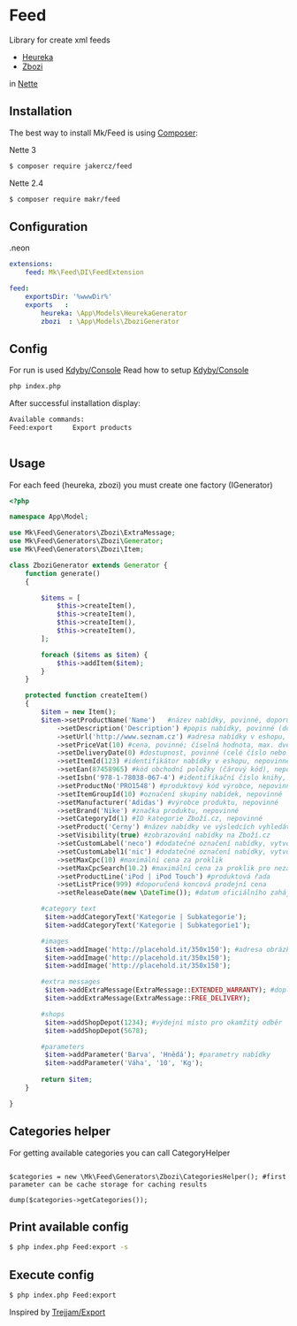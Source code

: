 Feed
======

Library for create xml feeds
- [Heureka](http://www.heureka.cz/)
- [Zbozi](http://www.zbozi.cz/)

in [Nette](http://nette.org)

Installation
------------

The best way to install Mk/Feed is using  [Composer](http://getcomposer.org/):

Nette 3
```sh
$ composer require jakercz/feed
```
Nette 2.4
```sh
$ composer require makr/feed
```

Configuration
-------------

.neon
```yml
extensions:
	feed: Mk\Feed\DI\FeedExtension

feed:
	exportsDir: '%wwwDir%'
    exports   : 
        heureka: \App\Models\HeurekaGenerator
        zbozi  : \App\Models\ZboziGenerator
```
Config
------

For run is used [Kdyby/Console](https://github.com/kdyby/console)
Read how to setup [Kdyby/Console](https://github.com/Kdyby/Console/blob/master/docs/en/index.md)

```sh
php index.php
```

After successful installation display:

```sh
Available commands:
Feed:export     Export products
	
```

Usage
-----

For each feed (heureka, zbozi) you must create one factory (IGenerator)


```php
<?php

namespace App\Model;

use Mk\Feed\Generators\Zbozi\ExtraMessage;
use Mk\Feed\Generators\Zbozi\Generator;
use Mk\Feed\Generators\Zbozi\Item;

class ZboziGenerator extends Generator {
    function generate()
    {

        $items = [
            $this->createItem(),
            $this->createItem(),
            $this->createItem(),
            $this->createItem(),
        ];

        foreach ($items as $item) {
            $this->addItem($item);
        }
    }

    protected function createItem()
    {
        $item = new Item();
        $item->setProductName('Name')   #název nabídky, povinné, doporučená délka 70 znaků
            ->setDescription('Description') #popis nabídky, povinné (doporučená délka do 1000 znaků)
            ->setUrl('http://www.seznam.cz') #adresa nabídky v eshopu, povinné
            ->setPriceVat(10) #cena, povinné; číselná hodnota, max. dvě desetinná místa
            ->setDeliveryDate(0) #dostupnost, povinné (celé číslo nebo datum ve formátu RRRR-MM-DD)
            ->setItemId(123) #identifikátor nabídky v eshopu, nepovinné (alfanumerické znaky)
            ->setEan(87458965) #kód obchodní položky (čárový kód), nepovinné
            ->setIsbn('978-1-78038-067-4') #identifikační číslo knihy, nepovinné
            ->setProductNo('PRO1548') #produktový kód výrobce, nepovinné
            ->setItemGroupId(10) #označení skupiny nabídek, nepovinné
            ->setManufacturer('Adidas') #výrobce produktu, nepovinné
            ->setBrand('Nike') #značka produktu, nepovinné
            ->setCategoryId(1) #ID kategorie Zboží.cz, nepovinné
            ->setProduct('Cerny') #název nabídky ve výsledcích vyhledávání, např. "+ dárek zdarma", nepovinné
            ->setVisibility(true) #zobrazování nabídky na Zboží.cz
            ->setCustomLabel('neco') #dodatečné označení nabídky, vytvoří skupinu - kolekce, sezoni akce
            ->setCustomLabel1('nic') #dodatečné označení nabídky, vytvoří skupinu - kolekce, sezoni akce
            ->setMaxCpc(10) #maximální cena za proklik
            ->setMaxCpcSearch(10.2) #maximální cena za proklik pro nezařazené nabídky
            ->setProductLine('iPod | iPod Touch') #produktová řada
            ->setListPrice(999) #doporučená koncová prodejní cena
            ->setReleaseDate(new \DateTime()); #datum oficiálního zahájení prodeje v ČR

        #category text
         $item->addCategoryText('Kategorie | Subkategorie');
         $item->addCategoryText('Kategorie | Subkategorie1');

        #images
         $item->addImage('http://placehold.it/350x150'); #adresa obrázku, nepovinné, doporučujeme uvádět; značku je možné opakovat
         $item->addImage('http://placehold.it/350x150');
         $item->addImage('http://placehold.it/350x150');

        #extra messages
         $item->addExtraMessage(ExtraMessage::EXTENDED_WARRANTY); #doplňkové informace o nabídce, @see http://napoveda.seznam.cz/cz/zbozi/specifikace-xml-pro-obchody/specifikace-xml-feedu/#EXTRA_MESSAGE
         $item->addExtraMessage(ExtraMessage::FREE_DELIVERY);

        #shops
         $item->addShopDepot(1234); #výdejní místo pro okamžitý odběr
         $item->addShopDepot(5678);

        #parameters
         $item->addParameter('Barva', 'Hnědá'); #parametry nabídky
         $item->addParameter('Váha', '10', 'Kg');
        
        return $item;
    }

}
```

Categories helper
----------------------

For getting available categories you can call CategoryHelper
```

$categories = new \Mk\Feed\Generators\Zbozi\CategoriesHelper(); #first parameter can be cache storage for caching results

dump($categories->getCategories());
```

Print available config
----------------------
```sh
$ php index.php Feed:export -s
```

Execute config
----------------------
```sh
$ php index.php Feed:export
```

Inspired by [Trejjam/Export](https://github.com/Trejjam/Export)

